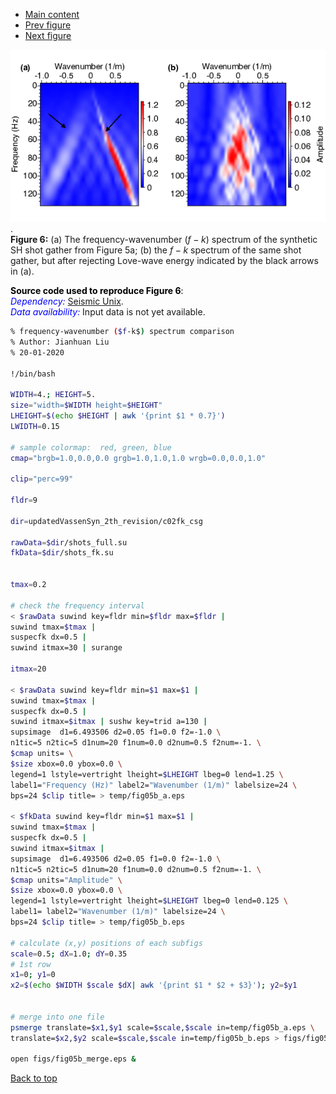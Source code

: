 - [Main content](ch3_main.md)
- [Prev figure](ch3_fig57.md)
- [Next figure](ch3_fig08.md)

![Figure 06](Figs/ch3_fig06.png).    
**Figure 6:** (a) The frequency-wavenumber ($f-k$) spectrum of the synthetic SH shot gather from Figure 5a;  (b) the $f-k$ spectrum of the same shot gather, but after rejecting Love-wave energy  indicated by the black arrows in (a).

<span style="color:black"> **Source code used to reproduce Figure 6**: </span> <br>
<span style="color:blue"> *Dependency:* </span> [Seismic Unix](https://github.com/JohnWStockwellJr/SeisUnix). <br>
<span style="color:blue"> *Data availability:* </span> Input data is not yet available.

```sh
% frequency-wavenumber ($f-k$) spectrum comparison
% Author: Jianhuan Liu
% 20-01-2020

!/bin/bash

WIDTH=4.; HEIGHT=5.
size="width=$WIDTH height=$HEIGHT"
LHEIGHT=$(echo $HEIGHT | awk '{print $1 * 0.7}')
LWIDTH=0.15

# sample colormap:  red, green, blue
cmap="brgb=1.0,0.0,0.0 grgb=1.0,1.0,1.0 wrgb=0.0,0.0,1.0"

clip="perc=99"

fldr=9

dir=updatedVassenSyn_2th_revision/c02fk_csg

rawData=$dir/shots_full.su
fkData=$dir/shots_fk.su


tmax=0.2

# check the frequency interval 
< $rawData suwind key=fldr min=$fldr max=$fldr |
suwind tmax=$tmax | 
suspecfk dx=0.5 |
suwind itmax=30 | surange

itmax=20

< $rawData suwind key=fldr min=$1 max=$1 |
suwind tmax=$tmax | 
suspecfk dx=0.5 |
suwind itmax=$itmax | sushw key=trid a=130 |
supsimage  d1=6.493506 d2=0.05 f1=0.0 f2=-1.0 \
n1tic=5 n2tic=5 d1num=20 f1num=0.0 d2num=0.5 f2num=-1. \
$cmap units= \
$size xbox=0.0 ybox=0.0 \
legend=1 lstyle=vertright lheight=$LHEIGHT lbeg=0 lend=1.25 \
label1="Frequency (Hz)" label2="Wavenumber (1/m)" labelsize=24 \
bps=24 $clip title= > temp/fig05b_a.eps

< $fkData suwind key=fldr min=$1 max=$1 |
suwind tmax=$tmax | 
suspecfk dx=0.5 |
suwind itmax=$itmax |
supsimage  d1=6.493506 d2=0.05 f1=0.0 f2=-1.0 \
n1tic=5 n2tic=5 d1num=20 f1num=0.0 d2num=0.5 f2num=-1. \
$cmap units="Amplitude" \
$size xbox=0.0 ybox=0.0 \
legend=1 lstyle=vertright lheight=$LHEIGHT lbeg=0 lend=0.125 \
label1= label2="Wavenumber (1/m)" labelsize=24 \
bps=24 $clip title= > temp/fig05b_b.eps

# calculate (x,y) positions of each subfigs
scale=0.5; dX=1.0; dY=0.35
# 1st row
x1=0; y1=0
x2=$(echo $WIDTH $scale $dX| awk '{print $1 * $2 + $3}'); y2=$y1


# merge into one file
psmerge translate=$x1,$y1 scale=$scale,$scale in=temp/fig05b_a.eps \
translate=$x2,$y2 scale=$scale,$scale in=temp/fig05b_b.eps > figs/fig05b_merge.eps

open figs/fig05b_merge.eps &

```

<a href="#top">Back to top</a>
